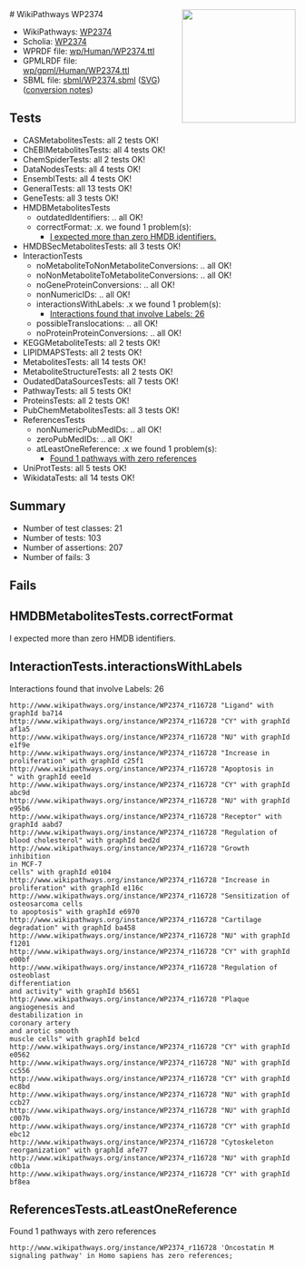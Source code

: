 <img style="float: right; width: 200px" src="../logo.png" />
# WikiPathways WP2374

* WikiPathways: [WP2374](https://identifiers.org/wikipathways:WP2374)
* Scholia: [WP2374](https://scholia.toolforge.org/wikipathways/WP2374)
* WPRDF file: [wp/Human/WP2374.ttl](../wp/Human/WP2374.ttl)
* GPMLRDF file: [wp/gpml/Human/WP2374.ttl](../wp/gpml/Human/WP2374.ttl)
* SBML file: [sbml/WP2374.sbml](../sbml/WP2374.sbml) ([SVG](../sbml/WP2374.svg)) ([conversion notes](../sbml/WP2374.txt))

## Tests
* CASMetabolitesTests: all 2 tests OK!
* ChEBIMetabolitesTests: all 4 tests OK!
* ChemSpiderTests: all 2 tests OK!
* DataNodesTests: all 4 tests OK!
* EnsemblTests: all 4 tests OK!
* GeneralTests: all 13 tests OK!
* GeneTests: all 3 tests OK!
* HMDBMetabolitesTests
    * outdatedIdentifiers: .. all OK!
    * correctFormat: .x. we found 1 problem(s):
        * [I expected more than zero HMDB identifiers.](#ad154c1e)
* HMDBSecMetabolitesTests: all 3 tests OK!
* InteractionTests
    * noMetaboliteToNonMetaboliteConversions: .. all OK!
    * noNonMetaboliteToMetaboliteConversions: .. all OK!
    * noGeneProteinConversions: .. all OK!
    * nonNumericIDs: .. all OK!
    * interactionsWithLabels: .x we found 1 problem(s):
        * [Interactions found that involve Labels: 26](#fe97a8dd)
    * possibleTranslocations: .. all OK!
    * noProteinProteinConversions: .. all OK!
* KEGGMetaboliteTests: all 2 tests OK!
* LIPIDMAPSTests: all 2 tests OK!
* MetabolitesTests: all 14 tests OK!
* MetaboliteStructureTests: all 2 tests OK!
* OudatedDataSourcesTests: all 7 tests OK!
* PathwayTests: all 5 tests OK!
* ProteinsTests: all 2 tests OK!
* PubChemMetabolitesTests: all 3 tests OK!
* ReferencesTests
    * nonNumericPubMedIDs: .. all OK!
    * zeroPubMedIDs: .. all OK!
    * atLeastOneReference: .x we found 1 problem(s):
        * [Found 1 pathways with zero references](#35eb778e)
* UniProtTests: all 5 tests OK!
* WikidataTests: all 14 tests OK!


## Summary

* Number of test classes: 21
* Number of tests: 103
* Number of assertions: 207
* Number of fails: 3

## Fails

<a name="ad154c1e" />

## HMDBMetabolitesTests.correctFormat

I expected more than zero HMDB identifiers.
<a name="fe97a8dd" />

## InteractionTests.interactionsWithLabels

Interactions found that involve Labels: 26
```
http://www.wikipathways.org/instance/WP2374_r116728 "Ligand" with graphId ba714
http://www.wikipathways.org/instance/WP2374_r116728 "CY" with graphId af1a5
http://www.wikipathways.org/instance/WP2374_r116728 "NU" with graphId e1f9e
http://www.wikipathways.org/instance/WP2374_r116728 "Increase in 
proliferation" with graphId c25f1
http://www.wikipathways.org/instance/WP2374_r116728 "Apoptosis in 
" with graphId eee1d
http://www.wikipathways.org/instance/WP2374_r116728 "CY" with graphId abc9d
http://www.wikipathways.org/instance/WP2374_r116728 "NU" with graphId e95b6
http://www.wikipathways.org/instance/WP2374_r116728 "Receptor" with graphId aabd7
http://www.wikipathways.org/instance/WP2374_r116728 "Regulation of
blood cholesterol" with graphId bed2d
http://www.wikipathways.org/instance/WP2374_r116728 "Growth
inhibition
in MCF-7
cells" with graphId e0104
http://www.wikipathways.org/instance/WP2374_r116728 "Increase in 
proliferation" with graphId e116c
http://www.wikipathways.org/instance/WP2374_r116728 "Sensitization of 
osteosarcoma cells
to apoptosis" with graphId e6970
http://www.wikipathways.org/instance/WP2374_r116728 "Cartilage
degradation" with graphId ba458
http://www.wikipathways.org/instance/WP2374_r116728 "NU" with graphId f1201
http://www.wikipathways.org/instance/WP2374_r116728 "CY" with graphId e00bf
http://www.wikipathways.org/instance/WP2374_r116728 "Regulation of 
osteoblast
differentiation
and activity" with graphId b5651
http://www.wikipathways.org/instance/WP2374_r116728 "Plaque
angiogenesis and 
destabilization in
coronary artery
and arotic smooth
muscle cells" with graphId be1cd
http://www.wikipathways.org/instance/WP2374_r116728 "CY" with graphId e0562
http://www.wikipathways.org/instance/WP2374_r116728 "NU" with graphId cc556
http://www.wikipathways.org/instance/WP2374_r116728 "CY" with graphId ec8bd
http://www.wikipathways.org/instance/WP2374_r116728 "NU" with graphId ccb27
http://www.wikipathways.org/instance/WP2374_r116728 "NU" with graphId c007b
http://www.wikipathways.org/instance/WP2374_r116728 "CY" with graphId ebc12
http://www.wikipathways.org/instance/WP2374_r116728 "Cytoskeleton
reorganization" with graphId afe77
http://www.wikipathways.org/instance/WP2374_r116728 "NU" with graphId c0b1a
http://www.wikipathways.org/instance/WP2374_r116728 "CY" with graphId bf8ea
```

<a name="35eb778e" />

## ReferencesTests.atLeastOneReference

Found 1 pathways with zero references
```
http://www.wikipathways.org/instance/WP2374_r116728 'Oncostatin M signaling pathway' in Homo sapiens has zero references; 
```

